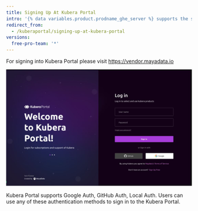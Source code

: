 ```yaml
---
title: Signing Up At Kubera Portal
intro: '{% data variables.product.prodname_ghe_server %} supports the same powerful API available on {% data variables.product.prodname_dotcom_the_website %} as well as its own set of API endpoints.'
redirect_from:
  - /kuberaportal/signing-up-at-kubera-portal
versions:
  free-pro-team: '*'
---
```



For signing into Kubera Portal please visit https://vendor.mayadata.io

<a href="/assets/images/Portal1.JPG"><img class="image-with-border" src="/assets/images/Portal1.JPG"></a>

Kubera Portal supports Google Auth, GitHub Auth, Local Auth. Users can use any of these authentication methods to sign in to the Kubera Portal. 
